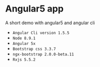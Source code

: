 # Angular5 app
A short demo with angular5 and angular cli
- `Angular Cli version 1.5.5`
- `Node 8.9.1`
- `Angular 5x`
- `Bootstrap css 3.3.7`
- `ngx-bootstrap 2.0.0-beta.11`
- `Rxjs 5.5.2`
